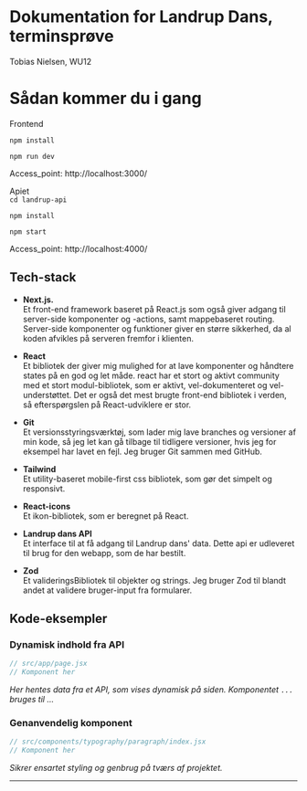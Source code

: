 # Dokumentation for Landrup Dans, terminsprøve
Tobias Nielsen, WU12

# Sådan kommer du i gang

Frontend  

`npm install`

`npm run dev`

Access_point: http://localhost:3000/

Apiet  
`cd landrup-api`

`npm install`

`npm start`

Access_point: http://localhost:4000/
<!-- Jeg har lavet valgfri opgave ? -->

## Tech-stack
* **Next.js.**  
Et front-end framework baseret på React.js som også giver adgang til server-side komponenter og -actions, samt mappebaseret routing.
Server-side komponenter og funktioner giver en større sikkerhed, da al koden afvikles på serveren fremfor i klienten.

* **React**   
Et bibliotek der giver mig mulighed for at lave komponenter og håndtere states på en god og let måde. react har et stort og aktivt community med et stort modul-bibliotek, som er aktivt, vel-dokumenteret og vel-understøttet. Det er også det mest brugte front-end bibliotek i verden, så efterspørgslen på React-udviklere er stor.

* **Git**   
Et versionsstyringsværktøj, som lader mig lave branches og versioner af min kode, så jeg let kan gå tilbage til tidligere versioner, hvis jeg for eksempel har lavet en fejl. Jeg bruger Git sammen med GitHub.

* **Tailwind**   
Et utility-baseret mobile-first css bibliotek, som gør det simpelt og responsivt.

* **React-icons**  
Et ikon-bibliotek, som er beregnet på React.

* **Landrup dans API**  
Et interface til at få adgang til Landrup dans' data. Dette api er udleveret til brug for den webapp, som de har bestilt.

* **Zod**  
Et valideringsBibliotek til objekter og strings. Jeg bruger Zod til blandt andet at validere bruger-input fra formularer.

## Kode-eksempler

### Dynamisk indhold fra API

```jsx
// src/app/page.jsx
// Komponent her
```
*Her hentes data fra et API, som vises dynamisk på siden. Komponentet `...` bruges til ...*

### Genanvendelig komponent

```jsx
// src/components/typography/paragraph/index.jsx
// Komponent her
```
*Sikrer ensartet styling og genbrug på tværs af projektet.*

---